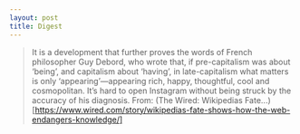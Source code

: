 ```yaml
---
layout: post
title: Digest
---
```

> It is a development that further proves the words of French philosopher Guy
> Debord, who wrote that, if pre-capitalism was about ‘being’, and capitalism
> about ‘having’, in late-capitalism what matters is only ‘appearing’—appearing
> rich, happy, thoughtful, cool and cosmopolitan. It’s hard to open Instagram
> without being struck by the accuracy of his diagnosis.
From: (The Wired: Wikipedias Fate...)[https://www.wired.com/story/wikipedias-fate-shows-how-the-web-endangers-knowledge/]
